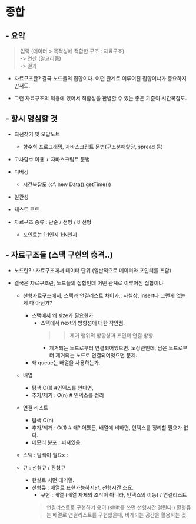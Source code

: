 # 종합

## - 요약

> 입력 (데이터 > 목적성에 적합한 구조 : 자료구조)<br>
> -> 연산 (알고리즘)<br>
> -> 결과<br>

- 자료구조란? 결국 노드들의 집합이다. 어떤 관계로 이루어진 집합이냐가 중요하지만서도.

- 그런 자료구조의 적용에 있어서 적합성을 판별할 수 있는 좋은 기준이 시간복잡도.

## - 항시 명심할 것

- 최선찾기 및 오답노트
  - 함수형 프로그래밍, 자바스크립트 문법(구조분해할당, spread 등)
- 고차함수 이용 + 자바스크립트 문법
- 디버깅
  - 시간복잡도 (cf. new Data().getTime())
- 일관성
- 테스트 코드

- 자료구조 종류 : 단순 / 선형 / 비선형
  - 포인트는 1:1인지 1:N인지

## - 자료구조들 (스택 구현의 충격..)
- 노드란? : 자료구조에서 데이터 단위 (일반적으로 데이터와 포인터를 포함)

- 결국은 자료구조란, 노드들의 집합인데 어떤 관계로 이루어진 집합이냐

  - 선형자료구조에서, 스택과 연결리스트 차이가.. 사실상, insert나 그런게 없는 게 다 아닌가?
    - 스택에서 왜 size가 필요한가
      - 스택에서 next의 방향성에 대한 착안점.
        >> 제거 행위의 방향성과 포인터 연결 방향.
          - 제거되는 노드로부터 연결되어있으면. 노상관인데, 남은 노드로부터 제거되는 노드로 연결되어잇으면 문제.
    - 왜 queue는 배열을 사용하는가.


  - 배열
    - 탐색:O(1) #인덱스를 안다면,
    - 추가/제거 : O(n) # 인덱스를 정리

  - 연결 리스트
    - 탐색:O(n)
    - 추가/제거 : O(1) # 왜? 어쨌든, 배열에 비하면, 인덱스를 정리할 필요가 없다.
    - 메모리 분포 : 퍼져있음.

  - 스택 : 탐색이 필요x : 

  - 큐 : 선형큐 / 환형큐
    - 현실로 치면 대기열.
    - 선형큐 : 배열로 표현가능하지만. 선형시간 소요.
      - 구현 : 배열 (배열 자체의 조작이 아니라, 인덱스의 이동) / 연결리스트
      > 연결리스트로 구현하기 용이.(shift를 쓰면 선형시간 걸린다.)
      > 환형큐는 배열로 연결리스트를 구현했을때, 비게되는 공간을 활용하는 것.

